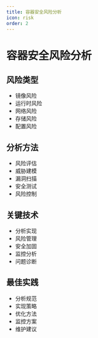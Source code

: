```yaml
---
title: 容器安全风险分析
icon: risk
order: 2
---
```


# 容器安全风险分析

## 风险类型
- 镜像风险
- 运行时风险
- 网络风险
- 存储风险
- 配置风险

## 分析方法
- 风险评估
- 威胁建模
- 漏洞扫描
- 安全测试
- 风险控制

## 关键技术
- 分析实现
- 风险管理
- 安全加固
- 监控分析
- 问题诊断

## 最佳实践
- 分析规范
- 实现策略
- 优化方法
- 监控方案
- 维护建议
